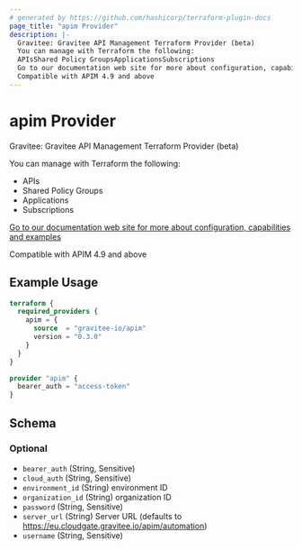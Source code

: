 ```yaml
---
# generated by https://github.com/hashicorp/terraform-plugin-docs
page_title: "apim Provider"
description: |-
  Gravitee: Gravitee API Management Terraform Provider (beta)
  You can manage with Terraform the following:
  APIsShared Policy GroupsApplicationsSubscriptions
  Go to our documentation web site for more about configuration, capabilities and examples https://documentation.gravitee.io/apim/terraform
  Compatible with APIM 4.9 and above
---
```


# apim Provider

Gravitee: Gravitee API Management Terraform Provider (beta)

You can manage with Terraform the following:
* APIs
* Shared Policy Groups
* Applications
* Subscriptions

[Go to our documentation web site for more about configuration, capabilities and examples](https://documentation.gravitee.io/apim/terraform) 

Compatible with APIM 4.9 and above

## Example Usage

```terraform
terraform {
  required_providers {
    apim = {
      source  = "gravitee-io/apim"
      version = "0.3.0"
    }
  }
}

provider "apim" {
  bearer_auth = "access-token"
}
```

<!-- schema generated by tfplugindocs -->
## Schema

### Optional

- `bearer_auth` (String, Sensitive)
- `cloud_auth` (String, Sensitive)
- `environment_id` (String) environment ID
- `organization_id` (String) organization ID
- `password` (String, Sensitive)
- `server_url` (String) Server URL (defaults to https://eu.cloudgate.gravitee.io/apim/automation)
- `username` (String, Sensitive)
